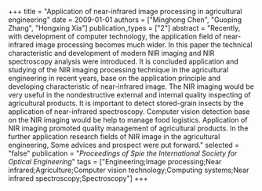 +++
title = "Application of near-infrared image processing in agricultural engineering"
date = 2009-01-01
authors = ["Minghong Chen", "Guoping Zhang", "Hongxing Xia"]
publication_types = ["2"]
abstract = "Recently, with development of computer technology, the application field of near-infrared image processing becomes much wider. In this paper the technical characteristic and development of modern NIR imaging and NIR spectroscopy analysis were introduced. It is concluded application and studying of the NIR imaging processing technique in the agricultural engineering in recent years, base on the application principle and developing characteristic of near-infrared image. The NIR imaging would be very useful in the nondestructive external and internal quality inspecting of agricultural products. It is important to detect stored-grain insects by the application of near-infrared spectroscopy. Computer vision detection base on the NIR imaging would be help to manage food logistics. Application of NIR imaging promoted quality management of agricultural products. In the further application research fields of NIR image in the agricultural engineering, Some advices and prospect were put forward."
selected = "false"
publication = "*Proceedings of Spie the International Society for Optical Engineering*"
tags = ["Engineering;Image processing;Near infrared;Agriculture;Computer vision technology;Computing systems;Near infrared spectroscopy;Spectroscopy"]
+++

